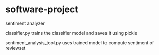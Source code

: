 # software-project
sentiment analyzer

classifier.py trains the classifier model and saves it using pickle

sentiment_analysis_tool.py uses trained model to compute sentiment of reviewset
